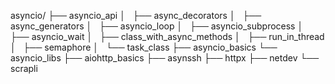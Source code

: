 asyncio/
├── asyncio_api
│   ├── async_decorators
│   ├── async_generators
│   ├── asyncio_loop
│   ├── asyncio_subprocess
│   ├── asyncio_wait
│   ├── class_with_async_methods
│   ├── run_in_thread
│   ├── semaphore
│   └── task_class
├── asyncio_basics
└── asyncio_libs
    ├── aiohttp_basics
    ├── asynssh
    ├── httpx
    ├── netdev
    └── scrapli



